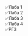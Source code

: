 :white_check_mark:Лаба 1  
:white_check_mark:Лаба 2  
:white_check_mark:Лаба 3  
:white_check_mark:Лаба 4  
:white_check_mark:РГЗ  
